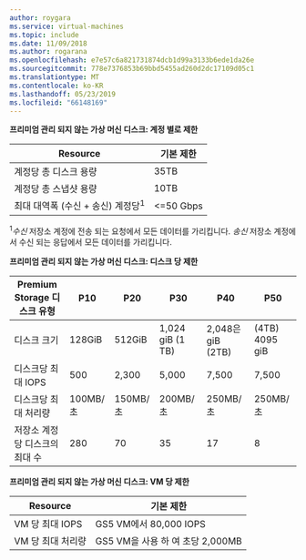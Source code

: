 ```yaml
---
author: roygara
ms.service: virtual-machines
ms.topic: include
ms.date: 11/09/2018
ms.author: rogarana
ms.openlocfilehash: e7e57c6a821731874dcb1d99a3133b6ede1da26e
ms.sourcegitcommit: 778e7376853b69bbd5455ad260d2dc17109d05c1
ms.translationtype: MT
ms.contentlocale: ko-KR
ms.lasthandoff: 05/23/2019
ms.locfileid: "66148169"
---
```

**프리미엄 관리 되지 않는 가상 머신 디스크: 계정 별로 제한**

| Resource | 기본 제한 |
| --- | --- |
| 계정당 총 디스크 용량 |35TB |
| 계정당 총 스냅샷 용량 |10TB |
| 최대 대역폭 (수신 + 송신) 계정당<sup>1</sup> |<=50 Gbps |

<sup>1</sup>*수신* 저장소 계정에 전송 되는 요청에서 모든 데이터를 가리킵니다. *송신* 저장소 계정에서 수신 되는 응답에서 모든 데이터를 가리킵니다.

**프리미엄 관리 되지 않는 가상 머신 디스크: 디스크 당 제한**

| Premium Storage 디스크 유형 | P10 | P20 | P30 | P40 | P50 |
| --- | --- | --- | --- | --- | --- |
| 디스크 크기 |128GiB |512GiB |1,024 giB (1 TB) |2,048은 giB (2TB)|(4TB) 4095 giB|
| 디스크당 최대 IOPS |500 |2,300 |5,000 |7,500 |7,500 |
| 디스크당 최대 처리량 |100MB/초 | 150MB/초 |200MB/초 |250MB/초 |250MB/초 |
| 저장소 계정당 디스크의 최대 수 |280 |70 |35 | 17 | 8 |

**프리미엄 관리 되지 않는 가상 머신 디스크: VM 당 제한**

| Resource | 기본 제한 |
| --- | --- |
| VM 당 최대 IOPS |GS5 VM에서 80,000 IOPS |
| VM 당 최대 처리량 |GS5 VM을 사용 하 여 초당 2,000MB |

